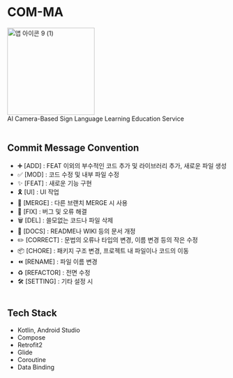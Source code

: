 # COM-MA
<img width="200" alt="앱 아이콘 9 (1)" src="https://github.com/COM-MA/COM-MA-Android/assets/72160826/70be6a3f-ec87-47ac-b628-f16d09c35f95">
<br/>AI Camera-Based Sign Language Learning Education Service
<br/><br/>

## Commit Message Convention
- ➕ [ADD] : FEAT 이외의 부수적인 코드 추가 및 라이브러리 추가, 새로운 파일 생성
- ✅ [MOD] : 코드 수정 및 내부 파일 수정
- ✨ [FEAT] : 새로운 기능 구현
- 🎗️ [UI] : UI 작업
- 🔀 [MERGE] : 다른 브랜치 MERGE 시 사용
- 🔨 [FIX] : 버그 및 오류 해결
- 🗑️ [DEL] : 쓸모없는 코드나 파일 삭제
- 📝 [DOCS] : README나 WIKI 등의 문서 개정
- ✏️ [CORRECT] : 문법의 오류나 타입의 변경, 이름 변경 등의 작은 수정
- 📦 [CHORE] : 패키지 구조 변경, 프로젝트 내 파일이나 코드의 이동
- ⏪️ [RENAME] : 파일 이름 변경
- ♻️ [REFACTOR] : 전면 수정
- 🛠 [SETTING] : 기타 설정 시
<br/><br/>

## Tech Stack
- Kotlin, Android Studio
- Compose
- Retrofit2
- Glide
- Coroutine
- Data Binding
